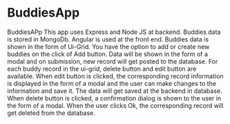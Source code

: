 # BuddiesApp
BuddiesAPp
This app uses Express and Node JS at backend. Buddies data is stored in MongoDb.
Angular is used at the front end. Buddies data is shown in the form of Ui-Grid. 
You have the option to add or create new buddies on the click of Add button. Data will be shown in the form of a modal and on submission,
new record will get posted to the database.
For each buddy record in the ui-grid, delete button and edit button are available. When edit button is clicked, the corresponding record information
is displayed in the form of a modal and the user can make changes to the information and save it. The data will get saved at the backend in database.
When delete button is clicked, a confirmation dialog is shown to the user in the form of a modal. When the user clicks Ok, the corresponding record will get deleted
from the database.
